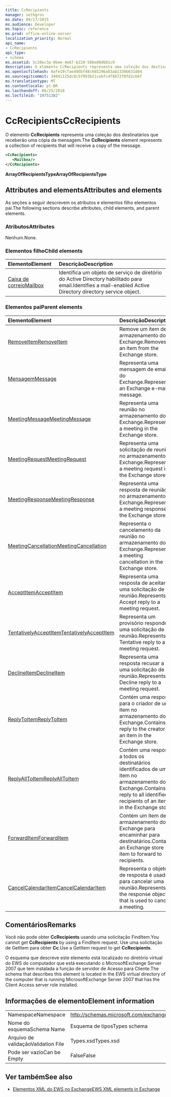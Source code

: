 ```yaml
---
title: CcRecipients
manager: sethgros
ms.date: 09/17/2015
ms.audience: Developer
ms.topic: reference
ms.prod: office-online-server
localization_priority: Normal
api_name:
- CcRecipients
api_type:
- schema
ms.assetid: 5c20ec3a-0bee-4e67-b220-586ed0d601c9
description: O elemento CcRecipients representa uma coleção dos destinatários que receberão uma cópia da mensagem.
ms.openlocfilehash: 0afe19cfae49dbf48c685296a83ab1330b631d04
ms.sourcegitcommit: 34041125dc8c5f993b21cebfc4f8b72f0fd2cb6f
ms.translationtype: MT
ms.contentlocale: pt-BR
ms.lasthandoff: 06/25/2018
ms.locfileid: "19751382"
---
```

# <a name="ccrecipients"></a><span data-ttu-id="965b5-103">CcRecipients</span><span class="sxs-lookup"><span data-stu-id="965b5-103">CcRecipients</span></span>

<span data-ttu-id="965b5-104">O elemento **CcRecipients** representa uma coleção dos destinatários que receberão uma cópia da mensagem.</span><span class="sxs-lookup"><span data-stu-id="965b5-104">The **CcRecipients** element represents a collection of recipients that will receive a copy of the message.</span></span> 
  
```xml
<CcRecipients>
   <Mailbox/>
</CcRecipients>
```

 <span data-ttu-id="965b5-105">**ArrayOfRecipientsType**</span><span class="sxs-lookup"><span data-stu-id="965b5-105">**ArrayOfRecipientsType**</span></span>
## <a name="attributes-and-elements"></a><span data-ttu-id="965b5-106">Attributes and elements</span><span class="sxs-lookup"><span data-stu-id="965b5-106">Attributes and elements</span></span>

<span data-ttu-id="965b5-107">As seções a seguir descrevem os atributos e elementos filho elementos pai.</span><span class="sxs-lookup"><span data-stu-id="965b5-107">The following sections describe attributes, child elements, and parent elements.</span></span>
  
### <a name="attributes"></a><span data-ttu-id="965b5-108">Atributos</span><span class="sxs-lookup"><span data-stu-id="965b5-108">Attributes</span></span>

<span data-ttu-id="965b5-109">Nenhum.</span><span class="sxs-lookup"><span data-stu-id="965b5-109">None.</span></span>
  
### <a name="child-elements"></a><span data-ttu-id="965b5-110">Elementos filho</span><span class="sxs-lookup"><span data-stu-id="965b5-110">Child elements</span></span>

|<span data-ttu-id="965b5-111">**Elemento**</span><span class="sxs-lookup"><span data-stu-id="965b5-111">**Element**</span></span>|<span data-ttu-id="965b5-112">**Descrição**</span><span class="sxs-lookup"><span data-stu-id="965b5-112">**Description**</span></span>|
|:-----|:-----|
|[<span data-ttu-id="965b5-113">Caixa de correio</span><span class="sxs-lookup"><span data-stu-id="965b5-113">Mailbox</span></span>](mailbox.md) <br/> |<span data-ttu-id="965b5-114">Identifica um objeto de serviço de diretório do Active Directory habilitado para email.</span><span class="sxs-lookup"><span data-stu-id="965b5-114">Identifies a mail-enabled Active Directory directory service object.</span></span>  <br/> |
   
### <a name="parent-elements"></a><span data-ttu-id="965b5-115">Elementos pai</span><span class="sxs-lookup"><span data-stu-id="965b5-115">Parent elements</span></span>

|<span data-ttu-id="965b5-116">**Elemento**</span><span class="sxs-lookup"><span data-stu-id="965b5-116">**Element**</span></span>|<span data-ttu-id="965b5-117">**Descrição**</span><span class="sxs-lookup"><span data-stu-id="965b5-117">**Description**</span></span>|
|:-----|:-----|
|[<span data-ttu-id="965b5-118">RemoveItem</span><span class="sxs-lookup"><span data-stu-id="965b5-118">RemoveItem</span></span>](removeitem.md) <br/> |<span data-ttu-id="965b5-119">Remove um item de armazenamento do Exchange.</span><span class="sxs-lookup"><span data-stu-id="965b5-119">Removes an item from the Exchange store.</span></span>  <br/> |
|[<span data-ttu-id="965b5-120">Mensagem</span><span class="sxs-lookup"><span data-stu-id="965b5-120">Message</span></span>](message-ex15websvcsotherref.md) <br/> |<span data-ttu-id="965b5-121">Representa uma mensagem de email do Exchange.</span><span class="sxs-lookup"><span data-stu-id="965b5-121">Represents an Exchange e-mail message.</span></span>  <br/> |
|[<span data-ttu-id="965b5-122">MeetingMessage</span><span class="sxs-lookup"><span data-stu-id="965b5-122">MeetingMessage</span></span>](meetingmessage.md) <br/> |<span data-ttu-id="965b5-123">Representa uma reunião no armazenamento do Exchange.</span><span class="sxs-lookup"><span data-stu-id="965b5-123">Represents a meeting in the Exchange store.</span></span>  <br/> |
|[<span data-ttu-id="965b5-124">MeetingRequest</span><span class="sxs-lookup"><span data-stu-id="965b5-124">MeetingRequest</span></span>](meetingrequest.md) <br/> |<span data-ttu-id="965b5-125">Representa uma solicitação de reunião no armazenamento do Exchange.</span><span class="sxs-lookup"><span data-stu-id="965b5-125">Represents a meeting request in the Exchange store.</span></span>  <br/> |
|[<span data-ttu-id="965b5-126">MeetingResponse</span><span class="sxs-lookup"><span data-stu-id="965b5-126">MeetingResponse</span></span>](meetingresponse.md) <br/> |<span data-ttu-id="965b5-127">Representa uma resposta de reunião no armazenamento do Exchange.</span><span class="sxs-lookup"><span data-stu-id="965b5-127">Represents a meeting response in the Exchange store.</span></span>  <br/> |
|[<span data-ttu-id="965b5-128">MeetingCancellation</span><span class="sxs-lookup"><span data-stu-id="965b5-128">MeetingCancellation</span></span>](meetingcancellation.md) <br/> |<span data-ttu-id="965b5-129">Representa o cancelamento da reunião no armazenamento do Exchange.</span><span class="sxs-lookup"><span data-stu-id="965b5-129">Represents a meeting cancellation in the Exchange store.</span></span>  <br/> |
|[<span data-ttu-id="965b5-130">AcceptItem</span><span class="sxs-lookup"><span data-stu-id="965b5-130">AcceptItem</span></span>](acceptitem.md) <br/> |<span data-ttu-id="965b5-131">Representa uma resposta de aceitar a uma solicitação de reunião.</span><span class="sxs-lookup"><span data-stu-id="965b5-131">Represents an Accept reply to a meeting request.</span></span>  <br/> |
|[<span data-ttu-id="965b5-132">TentativelyAcceptItem</span><span class="sxs-lookup"><span data-stu-id="965b5-132">TentativelyAcceptItem</span></span>](tentativelyacceptitem.md) <br/> |<span data-ttu-id="965b5-133">Representa um provisório responde a uma solicitação de reunião.</span><span class="sxs-lookup"><span data-stu-id="965b5-133">Represents a Tentative reply to a meeting request.</span></span>  <br/> |
|[<span data-ttu-id="965b5-134">DeclineItem</span><span class="sxs-lookup"><span data-stu-id="965b5-134">DeclineItem</span></span>](declineitem.md) <br/> |<span data-ttu-id="965b5-135">Representa uma resposta recusar a uma solicitação de reunião.</span><span class="sxs-lookup"><span data-stu-id="965b5-135">Represents a Decline reply to a meeting request.</span></span>  <br/> |
|[<span data-ttu-id="965b5-136">ReplyToItem</span><span class="sxs-lookup"><span data-stu-id="965b5-136">ReplyToItem</span></span>](replytoitem.md) <br/> |<span data-ttu-id="965b5-137">Contém uma resposta para o criador de um item no armazenamento do Exchange.</span><span class="sxs-lookup"><span data-stu-id="965b5-137">Contains a reply to the creator of an item in the Exchange store.</span></span>  <br/> |
|[<span data-ttu-id="965b5-138">ReplyAllToItem</span><span class="sxs-lookup"><span data-stu-id="965b5-138">ReplyAllToItem</span></span>](replyalltoitem.md) <br/> |<span data-ttu-id="965b5-139">Contém uma resposta a todos os destinatários identificados de um item no armazenamento do Exchange.</span><span class="sxs-lookup"><span data-stu-id="965b5-139">Contains a reply to all identified recipients of an item in the Exchange store.</span></span>  <br/> |
|[<span data-ttu-id="965b5-140">ForwardItem</span><span class="sxs-lookup"><span data-stu-id="965b5-140">ForwardItem</span></span>](forwarditem.md) <br/> |<span data-ttu-id="965b5-141">Contém um item de armazenamento do Exchange para encaminhar para destinatários.</span><span class="sxs-lookup"><span data-stu-id="965b5-141">Contains an Exchange store item to forward to recipients.</span></span>  <br/> |
|[<span data-ttu-id="965b5-142">CancelCalendarItem</span><span class="sxs-lookup"><span data-stu-id="965b5-142">CancelCalendarItem</span></span>](cancelcalendaritem.md) <br/> |<span data-ttu-id="965b5-143">Representa o objeto de resposta é usado para cancelar uma reunião.</span><span class="sxs-lookup"><span data-stu-id="965b5-143">Represents the response object that is used to cancel a meeting.</span></span>  <br/> |
   
## <a name="remarks"></a><span data-ttu-id="965b5-144">Comentários</span><span class="sxs-lookup"><span data-stu-id="965b5-144">Remarks</span></span>

<span data-ttu-id="965b5-145">Você não pode obter **CcRecipients** usando uma solicitação FindItem.</span><span class="sxs-lookup"><span data-stu-id="965b5-145">You cannot get **CcRecipients** by using a FindItem request.</span></span> <span data-ttu-id="965b5-146">Use uma solicitação de GetItem para obter **Cc**.</span><span class="sxs-lookup"><span data-stu-id="965b5-146">Use a GetItem request to get **CcRecipients**.</span></span>
  
<span data-ttu-id="965b5-147">O esquema que descreve este elemento está localizado no diretório virtual do EWS do computador que está executando o MicrosoftExchange Server 2007 que tem instalada a função de servidor de Acesso para Cliente.</span><span class="sxs-lookup"><span data-stu-id="965b5-147">The schema that describes this element is located in the EWS virtual directory of the computer that is running MicrosoftExchange Server 2007 that has the Client Access server role installed.</span></span>
  
## <a name="element-information"></a><span data-ttu-id="965b5-148">Informações de elemento</span><span class="sxs-lookup"><span data-stu-id="965b5-148">Element information</span></span>

|||
|:-----|:-----|
|<span data-ttu-id="965b5-149">Namespace</span><span class="sxs-lookup"><span data-stu-id="965b5-149">Namespace</span></span>  <br/> |http://schemas.microsoft.com/exchange/services/2006/types  <br/> |
|<span data-ttu-id="965b5-150">Nome do esquema</span><span class="sxs-lookup"><span data-stu-id="965b5-150">Schema Name</span></span>  <br/> |<span data-ttu-id="965b5-151">Esquema de tipos</span><span class="sxs-lookup"><span data-stu-id="965b5-151">Types schema</span></span>  <br/> |
|<span data-ttu-id="965b5-152">Arquivo de validação</span><span class="sxs-lookup"><span data-stu-id="965b5-152">Validation File</span></span>  <br/> |<span data-ttu-id="965b5-153">Types.xsd</span><span class="sxs-lookup"><span data-stu-id="965b5-153">Types.xsd</span></span>  <br/> |
|<span data-ttu-id="965b5-154">Pode ser vazio</span><span class="sxs-lookup"><span data-stu-id="965b5-154">Can be Empty</span></span>  <br/> |<span data-ttu-id="965b5-155">False</span><span class="sxs-lookup"><span data-stu-id="965b5-155">False</span></span>  <br/> |
   
## <a name="see-also"></a><span data-ttu-id="965b5-156">Ver também</span><span class="sxs-lookup"><span data-stu-id="965b5-156">See also</span></span>



- [<span data-ttu-id="965b5-157">Elementos XML do EWS no Exchange</span><span class="sxs-lookup"><span data-stu-id="965b5-157">EWS XML elements in Exchange</span></span>](ews-xml-elements-in-exchange.md)

